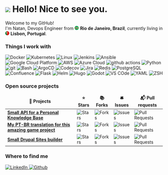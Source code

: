 <h1><img src="https://emojis.slackmojis.com/emojis/images/1531849430/4246/blob-sunglasses.gif?1531849430" width="30"/> Hello! Nice to see you.</h1>


<p>Welcome to my GitHub! </br> I'm Natan, Devops Engineer from <img src="brazil-flag.png" width="13"/> <b>Rio de Janeiro, Brazil</b>, currently living in <img src="portugal.png" width="13"/> <b>Lisbon, Portugal</b>. </p>
<h3>Things I work with</h3>
<p>
  <img alt="Docker" src="https://img.shields.io/badge/-Docker-45b8d8?style=flat-square&logo=docker&logoColor=white" />
  <img alt="Kubernetes" src="https://img.shields.io/badge/-Kubernetes-1a73e8?style=flat-square&logo=kubernetes&logoColor=white" />
  <img alt="Linux" src="https://img.shields.io/badge/-Linux-FCC624?style=flat-square&logo=linux&logoColor=black" />
  <img alt="Jenkins" src="https://img.shields.io/badge/-Jenkins-F05032?style=flat-square&logo=jenkins&logoColor=white" />
  <img alt="Ansible" src="https://img.shields.io/badge/-Ansible-DD0031?style=flat-square&logo=ansible&logoColor=white" />
  <img alt="Google Cloud Platform" src="https://img.shields.io/badge/-Google_Cloud_Platform-1a73e8?style=flat-square&logo=google-cloud&logoColor=white" />
  <img alt="AWS" src="https://img.shields.io/badge/-AWS-311C87?style=flat-square&logo=amazon-web-services&logoColor=white" />
  <img alt="Azure Cloud" src="https://custom-icon-badges.demolab.com/badge/Microsoft%20Azure-0089D6?style=flat-square&logo=msazure&logoColor=white" />
  <img alt="github actions" src="https://img.shields.io/badge/-Github_Actions-2088FF?style=flat-square&logo=github-actions&logoColor=white" />
  <img alt="Python" src="https://img.shields.io/badge/-python-F7B93E?style=flat-square&logo=python&logoColor=white" />
  <img alt="git" src="https://img.shields.io/badge/-Git-F05032?style=flat-square&logo=git&logoColor=white" />
  <img alt="Bash" src="https://img.shields.io/badge/-bash-black?style=flat-square&logo=gnubash&logoColor=white" />
  <img alt="ArgoCD" src="https://img.shields.io/badge/-ArgoCD-B7178C?style=flat-square&logo=argo&logoColor=white" />
  <img alt="Codecov" src="https://img.shields.io/badge/-Codecov-E10098?style=flat-square&logo=codecov&logoColor=white" />
  <img alt="Jira" src="https://img.shields.io/badge/-Jira-0052CC?style=flat-square&logo=jira&logoColor=white" />
  <img alt="Redis" src="https://img.shields.io/badge/-Redis-%23DD0031?style=flat-square&logo=redis&logoColor=white" />
  <img alt="PostgreSQL" src="https://img.shields.io/badge/-Postgres-%23316192?style=flat-square&logo=postgresql&logoColor=white" />
  <img alt="Confluence" src="https://img.shields.io/badge/-Confluence-172B4D?style=flat-square&logo=confluence&logoColor=white" />
  <img alt="Flask" src="https://img.shields.io/badge/-Flask-000?style=flat-square&logo=flask&logoColor=white" />
  <img alt="Helm" src="https://img.shields.io/badge/-Helm-0F1689?style=flat-square&logo=helm&logoColor=white" />
  <img alt="Hugo" src="https://img.shields.io/badge/-Hugo-FF4088?style=flat-square&logo=hugo&logoColor=white" />
  <img alt="Godot" src="https://img.shields.io/badge/-Godot-1a73e8?style=flat-square&logo=godot-engine&logoColor=white" />
  <img alt="VS COde" src="https://custom-icon-badges.demolab.com/badge/Visual%20Studio%20Code-0078d7.svg?style=flat-square&logo=vsc&logoColor=white" />
  <img alt="YAML" src="https://img.shields.io/badge/-YAML-CB171E?style=flat-square&logo=yaml&logoColor=white" />
  <img alt="ZSH" src="https://img.shields.io/badge/-Zsh-F15A24?style=flat-square&logo=zsh&logoColor=fff" />
</p>
<h3>Open source projects</h3>
<table>
  <thead align="center">
    <tr border: none;>
      <td><b>🎁 Projects</b></td>
      <td><b>⭐ Stars</b></td>
      <td><b>📚 Forks</b></td>
      <td><b>🛎 Issues</b></td>
      <td><b>📬 Pull requests</b></td>
    </tr>
  </thead>
  <tbody>
    <tr>
      <td><a href="https://github.com/natan-dias/personal-kb-api"><b>Small API for a Personal Knowledge Base</b></a></td>
      <td><img alt="Stars" src="https://img.shields.io/github/stars/natan-dias/personal-kb-api?style=flat-square&labelColor=343b41"/></td>
      <td><img alt="Forks" src="https://img.shields.io/github/forks/natan-dias/personal-kb-api?style=flat-square&labelColor=343b41"/></td>
      <td><img alt="Issues" src="https://img.shields.io/github/issues/natan-dias/personal-kb-api?style=flat-square&labelColor=343b41"/></td>
      <td><img alt="Pull Requests" src="https://img.shields.io/github/issues-pr/natan-dias/personal-kb-api?style=flat-square&labelColor=343b41"/></td>
    </tr>
    <tr>
      <td><a href="https://github.com/natan-dias/wbwwb"><b>My PT-BR translation for this amazing game project</b></a></td>
      <td><img alt="Stars" src="https://img.shields.io/github/stars/ncase/wbwwb?style=flat-square&labelColor=343b41"/></td>
      <td><img alt="Forks" src="https://img.shields.io/github/forks/ncase/wbwwb?style=flat-square&labelColor=343b41"/></td>
      <td><img alt="Issues" src="https://img.shields.io/github/issues/ncase/wbwwb?style=flat-square&labelColor=343b41"/></td>
      <td><img alt="Pull Requests" src="https://img.shields.io/github/issues-pr/ncase/wbwwb?style=flat-square&labelColor=343b41"/></td>
    </tr>
    <tr>
      <td><a href="https://github.com/natan-dias/drupal-builder"><b>Small Drupal Sites builder</b></a></td>
      <td><img alt="Stars" src="https://img.shields.io/github/stars/natan-dias/drupal-builder?style=flat-square&labelColor=343b41"/></td>
      <td><img alt="Forks" src="https://img.shields.io/github/forks/natan-dias/drupal-builder?style=flat-square&labelColor=343b41"/></td>
      <td><img alt="Issues" src="https://img.shields.io/github/issues/natan-dias/drupal-builder?style=flat-square&labelColor=343b41"/></td>
      <td><img alt="Pull Requests" src="https://img.shields.io/github/issues-pr/natan-dias/drupal-builder?style=flat-square&labelColor=343b41"/></td>
    </tr>
  </tbody>
</table>
<h3>Where to find me</h3>
<a href="https://www.linkedin.com/in/natan-dias/" target="_blank"><img alt="LinkedIn" src="https://img.shields.io/badge/linkedin-%230077B5.svg?&style=for-the-badge&logo=linkedin&logoColor=white" /> </a><a href="https://github.com/natan-dias" target="_blank"><img alt="Github" src="https://img.shields.io/badge/GitHub-%2312100E.svg?&style=for-the-badge&logo=Github&logoColor=white" /></a> 
</p>